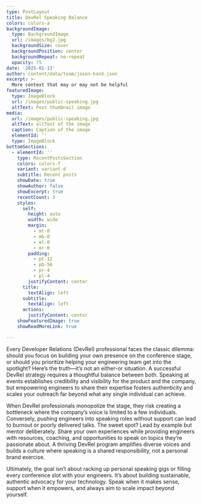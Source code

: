 ```yaml
---
type: PostLayout
title: DevRel Speaking Balance
colors: colors-a
backgroundImage:
  type: BackgroundImage
  url: /images/bg2.jpg
  backgroundSize: cover
  backgroundPosition: center
  backgroundRepeat: no-repeat
  opacity: 75
date: '2025-01-13'
author: content/data/team/jason-hand.json
excerpt: >-
  More context that may or may not be helpful
featuredImage:
  type: ImageBlock
  url: /images/public-speaking.jpg
  altText: Post thumbnail image
media:
  url: /images/public-speaking.jpg
  altText: altText of the image
  caption: Caption of the image
  elementId: ''
  type: ImageBlock
bottomSections:
  - elementId: ''
    type: RecentPostsSection
    colors: colors-f
    variant: variant-d
    subtitle: Recent posts
    showDate: true
    showAuthor: false
    showExcerpt: true
    recentCount: 3
    styles:
      self:
        height: auto
        width: wide
        margin:
          - mt-0
          - mb-0
          - ml-0
          - mr-0
        padding:
          - pt-12
          - pb-56
          - pr-4
          - pl-4
        justifyContent: center
      title:
        textAlign: left
      subtitle:
        textAlign: left
      actions:
        justifyContent: center
    showFeaturedImage: true
    showReadMoreLink: true

---
```


Every Developer Relations (DevRel) professional faces the classic dilemma: should you focus on building your own presence on the conference stage, or should you prioritize helping your engineering team get into the spotlight? Here’s the truth—it’s not an either-or situation. A successful DevRel strategy requires a thoughtful balance between both. Speaking at events establishes credibility and visibility for the product and the company, but empowering engineers to share their expertise fosters authenticity and scales your outreach far beyond what any single individual can achieve.

When DevRel professionals monopolize the stage, they risk creating a bottleneck where the company’s voice is limited to a few individuals. Conversely, pushing engineers into speaking roles without support can lead to burnout or poorly delivered talks. The sweet spot? Lead by example but mentor deliberately. Share your own experiences while providing engineers with resources, coaching, and opportunities to speak on topics they’re passionate about. A thriving DevRel program amplifies diverse voices and builds a culture where speaking is a shared responsibility, not a personal brand exercise.

Ultimately, the goal isn’t about racking up personal speaking gigs or filling every conference slot with your engineers. It’s about building sustainable, authentic advocacy for your technology. Speak when it makes sense, support when it empowers, and always aim to scale impact beyond yourself.